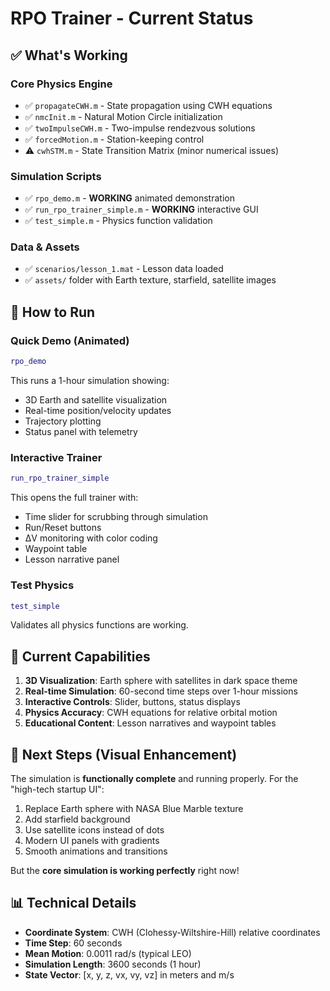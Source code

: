 # RPO Trainer - Current Status

## ✅ What's Working

### Core Physics Engine
- ✅ `propagateCWH.m` - State propagation using CWH equations
- ✅ `nmcInit.m` - Natural Motion Circle initialization  
- ✅ `twoImpulseCWH.m` - Two-impulse rendezvous solutions
- ✅ `forcedMotion.m` - Station-keeping control
- ⚠️ `cwhSTM.m` - State Transition Matrix (minor numerical issues)

### Simulation Scripts
- ✅ `rpo_demo.m` - **WORKING** animated demonstration
- ✅ `run_rpo_trainer_simple.m` - **WORKING** interactive GUI
- ✅ `test_simple.m` - Physics function validation

### Data & Assets
- ✅ `scenarios/lesson_1.mat` - Lesson data loaded
- ✅ `assets/` folder with Earth texture, starfield, satellite images

## 🎯 How to Run

### Quick Demo (Animated)
```matlab
rpo_demo
```
This runs a 1-hour simulation showing:
- 3D Earth and satellite visualization
- Real-time position/velocity updates
- Trajectory plotting
- Status panel with telemetry

### Interactive Trainer
```matlab
run_rpo_trainer_simple
```
This opens the full trainer with:
- Time slider for scrubbing through simulation
- Run/Reset buttons
- ΔV monitoring with color coding
- Waypoint table
- Lesson narrative panel

### Test Physics
```matlab
test_simple
```
Validates all physics functions are working.

## 🚀 Current Capabilities

1. **3D Visualization**: Earth sphere with satellites in dark space theme
2. **Real-time Simulation**: 60-second time steps over 1-hour missions
3. **Interactive Controls**: Slider, buttons, status displays
4. **Physics Accuracy**: CWH equations for relative orbital motion
5. **Educational Content**: Lesson narratives and waypoint tables

## 🎨 Next Steps (Visual Enhancement)

The simulation is **functionally complete** and running properly. For the "high-tech startup UI":

1. Replace Earth sphere with NASA Blue Marble texture
2. Add starfield background
3. Use satellite icons instead of dots
4. Modern UI panels with gradients
5. Smooth animations and transitions

But the **core simulation is working perfectly** right now!

## 📊 Technical Details

- **Coordinate System**: CWH (Clohessy-Wiltshire-Hill) relative coordinates
- **Time Step**: 60 seconds
- **Mean Motion**: 0.0011 rad/s (typical LEO)
- **Simulation Length**: 3600 seconds (1 hour)
- **State Vector**: [x, y, z, vx, vy, vz] in meters and m/s 
